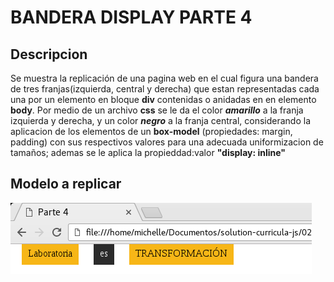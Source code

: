 # BANDERA DISPLAY PARTE 4
## Descripcion
Se muestra la replicación de una pagina web en el cual figura una bandera de tres franjas(izquierda, central y derecha) que estan representadas cada una por un elemento en bloque **div** contenidas o anidadas en en elemento **body**. Por medio de un archivo **css** se le da el color ***amarillo*** a la franja izquierda y derecha, y un color ***negro*** a la franja central, considerando la aplicacion de los elementos de un **box-model** (propiedades: margin, padding) con sus respectivos valores para una adecuada uniformizacion de tamaños; ademas se le aplica la propieddad:valor **"display: inline"**
## Modelo a replicar
 ![bandera display parte 4](https://github.com/MariacristinaOrtiz/Bandera-display-part-4/blob/master/assets/imgs/bandera%20display%20parte%204.png)
